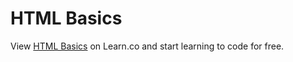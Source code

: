 # HTML Basics
<p class='util--hide'>View <a href='https://learn.co/lessons/phrg-html-introduction'>HTML Basics</a> on Learn.co and start learning to code for free.</p>
